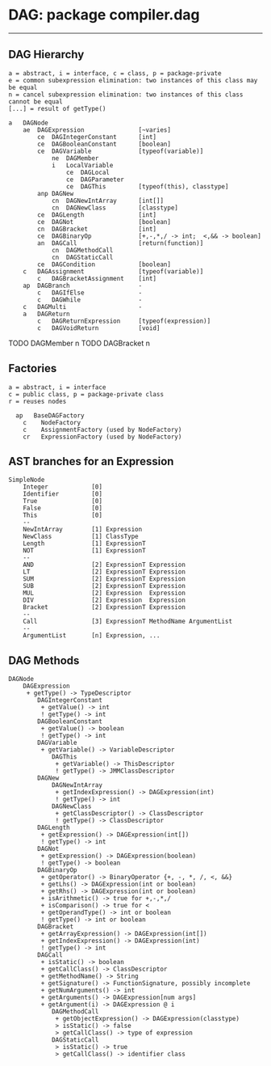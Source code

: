 
# DAG: package compiler.dag

---

## DAG Hierarchy

    a = abstract, i = interface, c = class, p = package-private
    e = common subexpression elimination: two instances of this class may be equal
    n = cancel subexpression elimination: two instances of this class cannot be equal
    [...] = result of getType()

    a   DAGNode
        ae  DAGExpression               [~varies]
            ce  DAGIntegerConstant      [int]
            ce  DAGBooleanConstant      [boolean]
            ce  DAGVariable             [typeof(variable)]
                ne  DAGMember
                i   LocalVariable
                    ce  DAGLocal
                    ce  DAGParameter
                    ce  DAGThis         [typeof(this), classtype]
            anp DAGNew
                cn  DAGNewIntArray      [int[]]
                cn  DAGNewClass         [classtype]
            ce  DAGLength               [int]
            ce  DAGNot                  [boolean]
            cn  DAGBracket              [int]
            ce  DAGBinaryOp             [+,-,*,/ -> int;  <,&& -> boolean]
            an  DAGCall                 [return(function)]
                cn  DAGMethodCall
                cn  DAGStaticCall
            ce  DAGCondition            [boolean]
        c   DAGAssignment               [typeof(variable)]
            c   DAGBracketAssignment    [int]
        ap  DAGBranch                   -
            c   DAGIfElse               -
            c   DAGWhile                -
        c   DAGMulti                    -
        a   DAGReturn
            c   DAGReturnExpression     [typeof(expression)]
            c   DAGVoidReturn           [void]

TODO DAGMember n
TODO DAGBracket n

## Factories

    a = abstract, i = interface
    c = public class, p = package-private class
    r = reuses nodes

      ap   BaseDAGFactory
        c    NodeFactory
        c    AssignmentFactory (used by NodeFactory)
        cr   ExpressionFactory (used by NodeFactory)

## AST branches for an Expression

    SimpleNode
        Integer            [0]
        Identifier         [0]
        True               [0]
        False              [0]
        This               [0]
        --
        NewIntArray        [1] Expression
        NewClass           [1] ClassType
        Length             [1] ExpressionT
        NOT                [1] ExpressionT
        --
        AND                [2] ExpressionT Expression
        LT                 [2] ExpressionT Expression
        SUM                [2] ExpressionT Expression
        SUB                [2] ExpressionT Expression
        MUL                [2] Expression  Expression
        DIV                [2] Expression  Expression
        Bracket            [2] ExpressionT Expression
        --
        Call               [3] ExpressionT MethodName ArgumentList
        --
        ArgumentList       [n] Expression, ...

## DAG Methods

    DAGNode
        DAGExpression
         + getType() -> TypeDescriptor
            DAGIntegerConstant
             + getValue() -> int
             ! getType() -> int
            DAGBooleanConstant
             + getValue() -> boolean
             ! getType() -> int
            DAGVariable
             + getVariable() -> VariableDescriptor
                DAGThis
                 + getVariable() -> ThisDescriptor
                 ! getType() -> JMMClassDescriptor
            DAGNew
                DAGNewIntArray
                 + getIndexExpression() -> DAGExpression(int)
                 ! getType() -> int
                DAGNewClass
                 + getClassDescriptor() -> ClassDescriptor
                 ! getType() -> ClassDescriptor
            DAGLength
             + getExpression() -> DAGExpression(int[])
             ! getType() -> int
            DAGNot
             + getExpression() -> DAGExpression(boolean)
             ! getType() -> boolean
            DAGBinaryOp
             + getOperator() -> BinaryOperator {+, -, *, /, <, &&}
             + getLhs() -> DAGExpression(int or boolean)
             + getRhs() -> DAGExpression(int or boolean)
             + isArithmetic() -> true for +,-,*,/
             + isComparison() -> true for <
             + getOperandType() -> int or boolean
             ! getType() -> int or boolean
            DAGBracket
             + getArrayExpression() -> DAGExpression(int[])
             + getIndexExpression() -> DAGExpression(int)
             ! getType() -> int
            DAGCall
             + isStatic() -> boolean
             + getCallClass() -> ClassDescriptor
             + getMethodName() -> String
             + getSignature() -> FunctionSignature, possibly incomplete
             + getNumArguments() -> int
             + getArguments() -> DAGExpression[num args]
             + getArgument(i) -> DAGExpression @ i
                DAGMethodCall
                 + getObjectExpression() -> DAGExpression(classtype)
                 > isStatic() -> false
                 > getCallClass() -> type of expression
                DAGStaticCall
                 > isStatic() -> true
                 > getCallClass() -> identifier class
